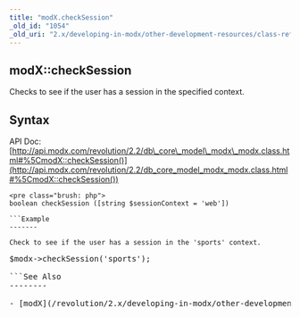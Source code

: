 ```yaml
---
title: "modX.checkSession"
_old_id: "1054"
_old_uri: "2.x/developing-in-modx/other-development-resources/class-reference/modx/modx.checksession"
---
```


modX::checkSession
------------------

Checks to see if the user has a session in the specified context.

Syntax
------

API Doc: [http://api.modx.com/revolution/2.2/db\_core\_model\_modx\_modx.class.html#%5CmodX::checkSession()](http://api.modx.com/revolution/2.2/db_core_model_modx_modx.class.html#%5CmodX::checkSession())

```
<pre class="brush: php">
boolean checkSession ([string $sessionContext = 'web'])

```Example
-------

Check to see if the user has a session in the 'sports' context.

```
<pre class="brush: php">
$modx->checkSession('sports');

```See Also
--------

- [modX](/revolution/2.x/developing-in-modx/other-development-resources/class-reference/modx "modX")